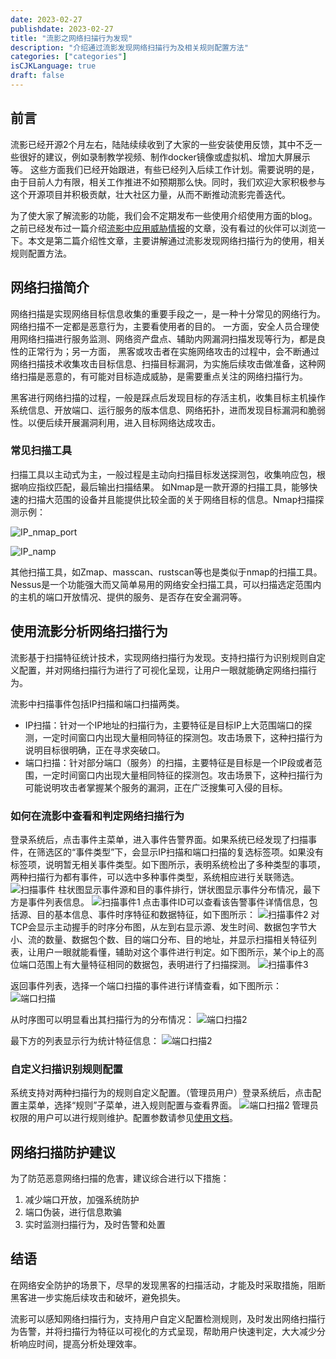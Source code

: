 ```yaml
---
date: 2023-02-27
publishdate: 2023-02-27
title: "流影之网络扫描行为发现"
description: "介绍通过流影发现网络扫描行为及相关规则配置方法"
categories: ["categories"]
isCJKLanguage: true
draft: false
---
```


## 前言
流影已经开源2个月左右，陆陆续续收到了大家的一些安装使用反馈，其中不乏一些很好的建议，例如录制教学视频、制作docker镜像或虚拟机、增加大屏展示等。
这些方面我们已经开始跟进，有些已经列入后续工作计划。需要说明的是，由于目前人力有限，相关工作推进不如预期那么快。同时，我们欢迎大家积极参与这个开源项目并积极贡献，壮大社区力量，从而不断推动流影完善迭代。

为了使大家了解流影的功能，我们会不定期发布一些使用介绍使用方面的blog。之前已经发布过一篇介绍[流影中应用威胁情报](https://abyssalfish-os.github.io/news/ti/)的文章，没有看过的伙伴可以浏览一下。本文是第二篇介绍性文章，主要讲解通过流影发现网络扫描行为的使用，相关规则配置方法。


## 网络扫描简介
网络扫描是实现网络目标信息收集的重要手段之一，是一种十分常见的网络行为。网络扫描不一定都是恶意行为，主要看使用者的目的。
一方面，安全人员合理使用网络扫描进行服务监测、网络资产盘点、辅助内网漏洞扫描发现等行为，都是良性的正常行为；另一方面，
黑客或攻击者在实施网络攻击的过程中，会不断通过网络扫描技术收集攻击目标信息、扫描目标漏洞，为实施后续攻击做准备，这种网络扫描是恶意的，有可能对目标造成威胁，是需要重点关注的网络扫描行为。

黑客进行网络扫描的过程，一般是踩点后发现目标的存活主机，收集目标主机操作系统信息、开放端口、运行服务的版本信息、网络拓扑，进而发现目标漏洞和脆弱性。以便后续开展漏洞利用，进入目标网络达成攻击。

### 常见扫描工具
扫描工具以主动式为主，一般过程是主动向扫描目标发送探测包，收集响应包，根据响应指纹匹配，最后输出扫描结果。
如Nmap是一款开源的扫描工具，能够快速的扫描大范围的设备并且能提供比较全面的关于网络目标的信息。Nmap扫描探测示例：

![IP_nmap_port](./nmap_port.png)

![IP_namp](./nmap_sample.png)


其他扫描工具，如Zmap、masscan、rustscan等也是类似于nmap的扫描工具。Nessus是一个功能强大而又简单易用的网络安全扫描工具，可以扫描选定范围内的主机的端口开放情况、提供的服务、是否存在安全漏洞等。


## 使用流影分析网络扫描行为
流影基于扫描特征统计技术，实现网络扫描行为发现。支持扫描行为识别规则自定义配置，并对网络扫描行为进行了可视化呈现，让用户一眼就能确定网络扫描行为。

流影中扫描事件包括IP扫描和端口扫描两类。
- IP扫描：针对一个IP地址的扫描行为，主要特征是目标IP上大范围端口的探测，一定时间窗口内出现大量相同特征的探测包。攻击场景下，这种扫描行为说明目标很明确，正在寻求突破口。
- 端口扫描：针对部分端口（服务）的扫描，主要特征是目标是一个IP段或者范围，一定时间窗口内出现大量相同特征的探测包。攻击场景下，这种扫描行为可能说明攻击者掌握某个服务的漏洞，正在广泛搜集可入侵的目标。

### 如何在流影中查看和判定网络扫描行为
登录系统后，点击事件主菜单，进入事件告警界面。如果系统已经发现了扫描事件，在筛选区的“事件类型”下，会显示IP扫描和端口扫描的复选标签项。如果没有标签项，说明暂无相关事件类型。如下图所示，表明系统检出了多种类型的事项，两种扫描行为都有事件，可以选中多种事件类型，系统相应进行关联筛选。
![扫描事件](./ip_port.png)
柱状图显示事件源和目的事件排行，饼状图显示事件分布情况，最下方是事件列表信息。
![扫描事件1](./ip_port_1.png)
点击事件ID可以查看该告警事件详情信息，包括源、目的基本信息、事件时序特征和数据特征，如下图所示：
![扫描事件2](./ip_scan_1.png)
对TCP会显示主动握手的时序分布图，从左到右显示源、发生时间、数据包字节大小、流的数量、数据包个数、目的端口分布、目的地址，并显示扫描相关特征列表，让用户一眼就能看懂，辅助对这个事件进行判定。如下图所示，某个ip上的高位端口范围上有大量特征相同的数据包，表明进行了扫描探测。
![扫描事件3](./ip_scan_2.png)

返回事件列表，选择一个端口扫描的事件进行详情查看，如下图所示：
![端口扫描](./port_scan_1.png)

从时序图可以明显看出其扫描行为的分布情况：
![端口扫描2](./port_scan_2.png)

最下方的列表显示行为统计特征信息：
![端口扫描2](./port_scan_3.png)


### 自定义扫描识别规则配置
系统支持对两种扫描行为的规则自定义配置。（管理员用户）登录系统后，点击配置主菜单，选择“规则”子菜单，进入规则配置与查看界面。
![端口扫描2](./scan_config.png)
管理员权限的用户可以进行规则维护。配置参数请参见[使用文档](https://abyssalfish-os.github.io/user-manual/peizhi/#ip%e6%89%ab%e6%8f%8f)。

## 网络扫描防护建议
为了防范恶意网络扫描的危害，建议综合进行以下措施：
1. 减少端口开放，加强系统防护
2. 端口伪装，进行信息欺骗
3. 实时监测扫描行为，及时告警和处置

## 结语
在网络安全防护的场景下，尽早的发现黑客的扫描活动，才能及时采取措施，阻断黑客进一步实施后续攻击和破坏，避免损失。

流影可以感知网络扫描行为，支持用户自定义配置检测规则，及时发出网络扫描行为告警，并将扫描行为特征以可视化的方式呈现，帮助用户快速判定，大大减少分析响应时间，提高分析处理效率。



